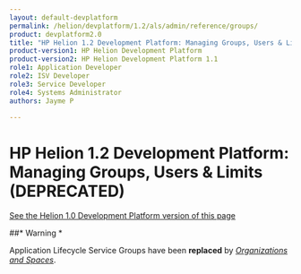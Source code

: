 ```yaml
---
layout: default-devplatform
permalink: /helion/devplatform/1.2/als/admin/reference/groups/
product: devplatform2.0
title: "HP Helion 1.2 Development Platform: Managing Groups, Users & Limits (DEPRECATED)"
product-version1: HP Helion Development Platform
product-version2: HP Helion Development Platform 1.1
role1: Application Developer 
role2: ISV Developer
role3: Service Developer
role4: Systems Administrator
authors: Jayme P

---
```

<!--UNDER REVISION-->

# HP Helion 1.2 Development Platform: Managing Groups, Users & Limits (DEPRECATED)[](#managing-groups-users-limits-deprecated "Permalink to this headline")
[See the Helion 1.0 Development Platform version of this page](/als/v1/admin/reference/groups/)


##* Warning *

Application Lifecycle Service Groups have been **replaced** by [*Organizations and
Spaces*](/helion/devplatform/1.2/als/user/deploy/orgs-spaces/#orgs-spaces).
